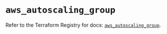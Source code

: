 # `aws_autoscaling_group`

Refer to the Terraform Registry for docs: [`aws_autoscaling_group`](https://registry.terraform.io/providers/hashicorp/aws/5.76.0/docs/resources/autoscaling_group).
